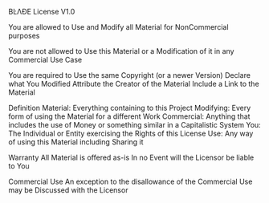 BĿΛĐE License V1.0

You are allowed to
  Use and Modify all Material for NonCommercial purposes

You are not allowed to
  Use this Material or a Modification of it in any Commercial Use Case
  
You are required to
  Use the same Copyright (or a newer Version)
  Declare what You Modified
  Attribute the Creator of the Material
  Include a Link to the Material
  
Definition
  Material: Everything containing to this Project
  Modifying: Every form of using the Material for a different Work
  Commercial: Anything that includes the use of Money or something similar in a Capitalistic System
  You: The Individual or Entity exercising the Rights of this License
  Use: Any way of using this Material including Sharing it
  
Warranty
  All Material is offered as-is
  In no Event will the Licensor be liable to You
  
Commercial Use
  An exception to the disallowance of the Commercial Use may be Discussed with the Licensor
